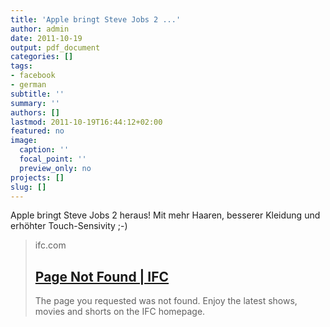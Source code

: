 ```yaml
---
title: 'Apple bringt Steve Jobs 2 ...'
author: admin
date: 2011-10-19
output: pdf_document
categories: []
tags:
- facebook
- german
subtitle: ''
summary: ''
authors: []
lastmod: 2011-10-19T16:44:12+02:00
featured: no
image:
  caption: ''
  focal_point: ''
  preview_only: no
projects: []
slug: []
---
```

Apple bringt Steve Jobs 2 heraus! Mit mehr Haaren, besserer Kleidung und erhöhter Touch-Sensivity ;-)
> ifc.com
> ## [Page Not Found | IFC](http://www.ifc.com/videos/onion-news-network-apple-announces-plans-to-release-steve-jobs-2.php)
>
>The page you requested was not found. Enjoy the latest shows, movies and shorts on the IFC homepage.

